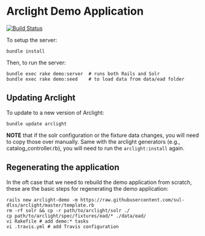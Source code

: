 # Arclight Demo Application

[![Build Status](https://travis-ci.org/sul-dlss/arclight-demo.svg?branch=master)](https://travis-ci.org/sul-dlss/arclight-demo)

To setup the server:

```
bundle install
```

Then, to run the server:

```
bundle exec rake demo:server  # runs both Rails and Solr
bundle exec rake demo:seed    # to load data from data/ead folder
```

## Updating Arclight

To update to a new version of Arclight:

```
bundle update arclight
```

**NOTE** that if the solr configuration or the fixture data changes, you will need to copy those over manually. Same with the arclight generators (e.g., catalog_controller.rb), you will need to run the `arclight:install` again.

## Regenerating the application

In the oft case that we need to rebuild the demo application from scratch, these are the basic steps for regenerating the demo application:

```
rails new arclight-demo -m https://raw.githubusercontent.com/sul-dlss/arclight/master/template.rb
rm -rf solr && cp -r path/to/arclight/solr ./
cp path/to/arclight/spec/fixtures/ead/* ./data/ead/
vi Rakefile # add demo:* tasks
vi .travis.yml # add Travis configuration
```
